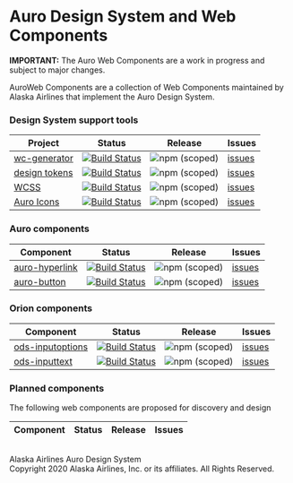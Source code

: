 # Auro Design System and Web Components

__IMPORTANT:__ The Auro Web Components are a work in progress and subject to major changes.

AuroWeb Components are a collection of Web Components maintained by Alaska Airlines that implement the Auro Design System.

### Design System support tools

| Project | Status | Release | Issues |
|---|---|---|---|
| [wc-generator](https://github.com/AlaskaAirlines/WC-Generator) | [![Build Status](https://travis-ci.org/AlaskaAirlines/WC-Generator.svg?branch=master)](https://travis-ci.org/AlaskaAirlines/WC-Generator) | ![npm (scoped)](https://img.shields.io/npm/v/@alaskaairux/wc-generator.svg?color=orange) | [issues](https://github.com/AlaskaAirlines/WC-Generator/issues) |
| [design tokens](https://github.com/AlaskaAirlines/OrionDesignTokens) | [![Build Status](https://travis-ci.org/AlaskaAirlines/OrionDesignTokens.svg?branch=master)](https://travis-ci.org/AlaskaAirlines/OrionDesignTokens) | ![npm (scoped)](https://img.shields.io/npm/v/@alaskaairux/orion-design-tokens.svg?color=orange) | [issues](https://github.com/AlaskaAirlines/OrionDesignTokens/issues) |
| [WCSS](https://github.com/AlaskaAirlines/OrionWebCoreStyleSheets) | [![Build Status](https://travis-ci.org/AlaskaAirlines/OrionWebCoreStyleSheets.svg?branch=master)](https://travis-ci.org/AlaskaAirlines/OrionWebCoreStyleSheets) | ![npm (scoped)](https://img.shields.io/npm/v/@alaskaairux/orion-web-core-style-sheets.svg?color=orange) | [issues](https://github.com/AlaskaAirlines/OrionWebCoreStyleSheets/issues) |
| [Auro Icons](https://github.com/AlaskaAirlines/OrionIcons) | [![Build Status](https://travis-ci.org/AlaskaAirlines/OrionIcons.svg?branch=master)](https://travis-ci.org/AlaskaAirlines/OrionIcons) | ![npm (scoped)](https://img.shields.io/npm/v/@alaskaairux/orion-icons.svg?color=orange) | [issues](https://github.com/AlaskaAirlines/OrionIcons/issues) |

### Auro components

| Component | Status | Release | Issues |
|---|---|---|---|
| [auro-hyperlink](https://github.com/AlaskaAirlines/OrionStatelessComponents__ods-hypelrink) | [![Build Status](https://travis-ci.org/AlaskaAirlines/OrionStatelessComponents__ods-hyperlink.svg?branch=master)](https://travis-ci.org/AlaskaAirlines/OrionStatelessComponents__ods-hyperlink) | ![npm (scoped)](https://img.shields.io/npm/v/@alaskaairux/ods-hyperlink.svg?color=orange) | [issues](https://github.com/AlaskaAirlines/OrionStatelessComponents__ods-hypelrink/issues) |
| [auro-button](https://github.com/AlaskaAirlines/OrionStatelessComponents__ods-button) | [![Build Status](https://travis-ci.org/AlaskaAirlines/OrionStatelessComponents__ods-button.svg?branch=master)](https://travis-ci.org/AlaskaAirlines/OrionStatelessComponents__ods-button) | ![npm (scoped)](https://img.shields.io/npm/v/@alaskaairux/ods-button.svg?color=orange) | [issues](https://github.com/AlaskaAirlines/OrionStatelessComponents__ods-button/issues) |

### Orion components

| Component | Status | Release | Issues |
|---|---|---|---|
| [ods-inputoptions](https://github.com/AlaskaAirlines/OrionStatelessComponents__ods-inputoptions) | [![Build Status](https://travis-ci.org/AlaskaAirlines/OrionStatelessComponents__ods-inputoptions.svg?branch=master)](https://travis-ci.org/AlaskaAirlines/OrionStatelessComponents__ods-inputoptions) | ![npm (scoped)](https://img.shields.io/npm/v/@alaskaairux/ods-inputoptions.svg?color=orange) | [issues](https://github.com/AlaskaAirlines/OrionStatelessComponents__ods-inputoptions/issues) |
| [ods-inputtext](https://github.com/AlaskaAirlines/OrionStatelessComponents__ods-inputtext) | [![Build Status](https://travis-ci.org/AlaskaAirlines/OrionStatelessComponents__ods-inputtext.svg?branch=master)](https://travis-ci.org/AlaskaAirlines/OrionStatelessComponents__ods-inputtext) | ![npm (scoped)](https://img.shields.io/npm/v/@alaskaairux/ods-inputtext.svg?color=orange) | [issues](https://github.com/AlaskaAirlines/OrionStatelessComponents__ods-inputtext/issues) |


### Planned components 

The following web components are proposed for discovery and design

| Component | Status | Release | Issues |
|---|---|---|---|









##

<footer>
Alaska Airlines Auro Design System<br>
Copyright 2020 Alaska Airlines, Inc. or its affiliates. All Rights Reserved.
</footer>
